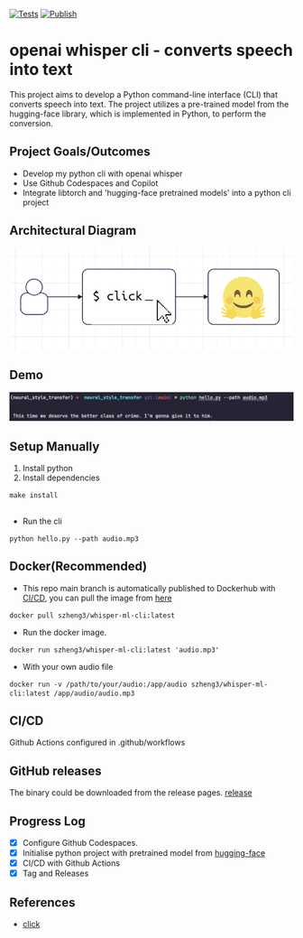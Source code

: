 [![Tests](https://github.com/szheng3/openai_whisper_cli/actions/workflows/python-app.yml/badge.svg)](https://github.com/szheng3/openai_whisper_cli/actions/workflows/python-app.yml)
[![Publish](https://github.com/szheng3/openai_whisper_cli/actions/workflows/publish.yml/badge.svg)](https://github.com/szheng3/openai_whisper_cli/actions/workflows/publish.yml)

# openai whisper cli - converts speech into text

This project aims to develop a Python command-line interface (CLI) that converts speech into text. The project utilizes a pre-trained model from the hugging-face library, which is implemented in Python, to perform the conversion.

## Project Goals/Outcomes

* Develop my python cli with openai whisper
* Use Github Codespaces and Copilot
* Integrate libtorch and 'hugging-face pretrained models' into a python cli project

## Architectural Diagram

![image](./assets/diagram.png)
## Demo
![image](./assets/demo1.png)

## Setup Manually

1. Install python
2. Install dependencies
```
make install
```


## 
* Run the cli
```
python hello.py --path audio.mp3
```

  
## Docker(Recommended)

* This repo main branch is automatically published to Dockerhub with [CI/CD](https://github.com/szheng3/openai_whisper_cli/actions/workflows/publish.yml), you can pull the image from [here](https://hub.docker.com/repository/docker/szheng3/whisper-ml-cli/general)
```
docker pull szheng3/whisper-ml-cli:latest
```
* Run the docker image.
```
docker run szheng3/whisper-ml-cli:latest 'audio.mp3'
```

* With your own audio file
```
docker run -v /path/to/your/audio:/app/audio szheng3/whisper-ml-cli:latest /app/audio/audio.mp3
```


## CI/CD

Github Actions configured in .github/workflows



## GitHub releases
The binary could be downloaded from the release pages. [release](https://github.com/szheng3/openai_whisper_cli/releases)


## Progress Log

- [x] Configure Github Codespaces.
- [x] Initialise python project with pretrained model from [hugging-face](https://huggingface.co/openai/whisper-large)
- [x] CI/CD with Github Actions
- [x] Tag and Releases

## References


* [click](https://github.com/pallets/click)